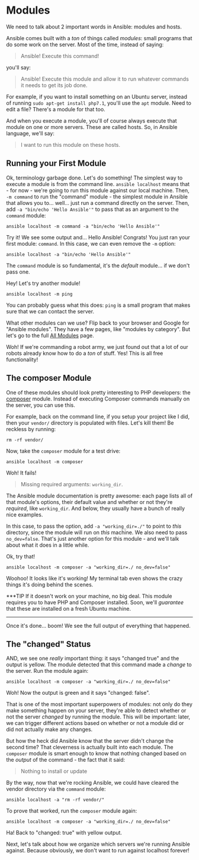 # Modules

We need to talk about 2 important words in Ansible: modules and hosts.

Ansible comes built with a *ton* of things called *modules*: small programs that
do some work on the server. Most of the time, instead of saying:

> Ansible! Execute this command!

you'll say:

> Ansible! Execute this module and allow it to run whatever commands it needs to
> get its job done.

For example, if you want to install something on an Ubuntu server, instead of running
`sudo apt-get install php7.1`, you'll use the `apt` module. Need to edit a file?
There's a module for that too.

And when you execute a module, you'll of course always execute that module on one
or more servers. These are called hosts. So, in Ansible language, we'll say:

> I want to run this module on these hosts.

## Running your First Module

Ok, terminology garbage done. Let's do something! The simplest way to execute a module
is from the command line. `ansible localhost` means that - for now - we're going to
run this module against our local machine. Then, `-m command` to run the "command"
module - the simplest module in Ansible that allows you to... well... just run a
command directly on the server. Then, add `-a "bin/echo 'Hello Ansible'"` to pass
that as an argument to the `command` module:

```terminal
ansible localhost -m command -a "bin/echo 'Hello Ansible'"
```

Try it! We see some output and... Hello Ansible! Congrats! You just ran your first
module: `command`. In this case, we can even remove the `-m` option:

```terminal
ansible localhost -a "bin/echo 'Hello Ansible'"
```

The `command` module is so fundamental, it's the *default* module... if we don't pass one.

Hey! Let's try another module!

```terminal
ansible localhost -m ping
```

You can probably guess what this does: `ping` is a small program that makes sure
that we can contact the server.

What other modules can we use? Flip back to your browser and Google for "Ansible modules".
They have a few pages, like "modules by category". But let's
go to the full [All Modules][all_modules] page.

Woh! If we're commanding a robot army, we just found out that a lot of our robots
already know how to do a *ton* of stuff. Yes! This is all free functionality!

## The composer Module

One of these modules should look pretty interesting to PHP developers: the [composer][composer_module]
module. Instead of executing Composer commands manually on the server, you can use this.

For example, back on the command line, if you setup your project like I did, then
your `vendor/` directory is populated with files. Let's kill them! Be reckless by
running:

```terminal
rm -rf vendor/
```

Now, take the `composer` module for a test drive:

```terminal
ansible localhost -m composer
```

Woh! It fails!

> Missing required arguments: `working_dir`.

The Ansible module documentation is pretty awesome: each page lists all of that
module's options, their default value and whether or not they're *required*, like
`working_dir`. And below, they usually have a bunch of really nice examples.

In this case, to pass the option, add `-a "working_dir=./"` to point to *this*
directory, since the module will run on *this* machine. We also need to pass
`no_dev=false`. That's just another option for this module - and we'll talk about
what it does in a little while.

Ok, try that!

```terminal
ansible localhost -m composer -a "working_dir=./ no_dev=false"
```

Woohoo! It looks like it's working! My terminal tab even shows the crazy things
it's doing behind the scenes.

***TIP
If it doesn't work on your machine, no big deal. This module requires you to have
PHP and Composer installed. Soon, we'll *guarantee* that these are installed on
a fresh Ubuntu machine.
***

Once it's done... boom! We see the full output of everything that happened.

## The "changed" Status

AND, we see one *really* important thing: it says "changed true" and the output
is yellow. The module detected that this command made a *change* to the server.
Run the module again:

```terminal
ansible localhost -m composer -a "working_dir=./ no_dev=false"
```

Woh! Now the output is green and it says "changed: false".

That is one of the most important superpowers of modules: not only do they make
something happen on your server, they're able to detect whether or not the server
*changed* by running the module. This will be important: later, we can trigger
different actions based on whether or not a module did or did not actually make
any changes.

But how the heck did Ansible know that the server didn't change the second time?
That cleverness is actually built into each module. The `composer` module is smart
enough to know that nothing changed based on the *output* of the command - the fact
that it said:

> Nothing to install or update

By the way, now that we're rocking Ansible, we could have cleared the vendor directory
via the `command` module:

```terminal
ansible localhost -a "rm -rf vendor/"
```

To prove that worked, run the `composer` module again:

```terminal
ansible localhost -m composer -a "working_dir=./ no_dev=false"
```

Ha! Back to "changed: true" with yellow output.

Next, let's talk about how we organize which servers we're running Ansible against.
Because obviously, we don't want to run against localhost forever!


[all_modules]: http://docs.ansible.com/ansible/list_of_all_modules.html
[composer_module]: http://docs.ansible.com/ansible/composer_module.html
